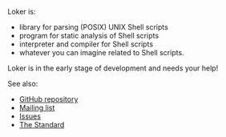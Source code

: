 Loker is:

* library for parsing (POSIX) UNIX Shell scripts
* program for static analysis of Shell scripts
* interpreter and compiler for Shell scripts
* whatever you can imagine related to Shell scripts. 

Loker is in the early stage of development and needs your help!

See also:

* [GitHub repository](http://github.com/feuerbach/loker)
* [Mailing list](https://groups.google.com/group/loker-sh)
* [Issues](http://github.com/feuerbach/loker/issues)
* [The Standard](http://www.opengroup.org/onlinepubs/009695399/utilities/xcu_chap02.html)
